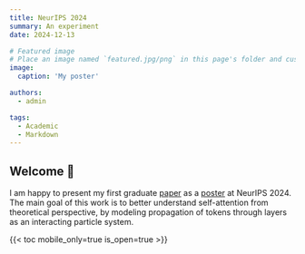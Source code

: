 ```yaml
---
title: NeurIPS 2024
summary: An experiment
date: 2024-12-13

# Featured image
# Place an image named `featured.jpg/png` in this page's folder and customize its options here.
image:
  caption: 'My poster'

authors:
  - admin

tags:
  - Academic
  - Markdown
---
```


## Welcome 👋

I am happy to present my first graduate [paper](https://arxiv.org/abs/2411.04990) as a [poster](https://neurips.cc/media/PosterPDFs/NeurIPS%202024/95352.png?t=1734050775.9867222) at NeurIPS 2024. The main goal of this work is to better understand self-attention from theoretical perspective, by modeling propagation of tokens through layers as an interacting particle system.


{{< toc mobile_only=true is_open=true >}}


